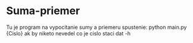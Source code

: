 # Suma-priemer
Tu je program na vypocitanie sumy a priemeru 
spustenie: python main.py {Cislo}
ak by niketo nevedel co je cislo staci dat -h
